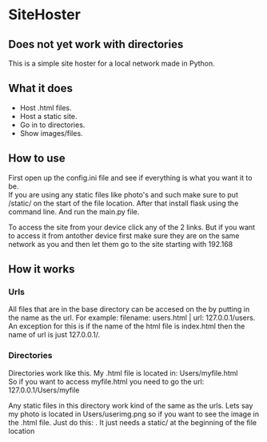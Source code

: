 # SiteHoster
## Does not yet work with directories
This is a simple site hoster for a local network made in Python.

## What it does
* Host .html files.
* Host a static site.
* Go in to directories.
* Show images/files.

## How to use
First open up the config.ini file and see if everything is what you want it to be.  
If you are using any static files like photo's and such make sure to put /static/ on the start of the file location.
After that install flask using the command line. And run the main.py file.  

To access the site from your device click any of the 2 links. But if you want to access it from antother device first make sure they are on the same network as you and then let them go to the site starting with 192.168  

## How it works
### Urls
All files that are in the base directory can be accesed on the by putting in the name as the url. For example: filename: users.html | url: 127.0.0.1/users.  
An exception for this is if the name of the html file is index.html then the name of url is just 127.0.0.1/.  

### Directories
Directories work like this. My .html file is located in: Users/myfile.html  
So if you want to access myfile.html you need to go the url: 127.0.0.1/Users/myfile  

Any static files in this directory work kind of the same as the urls. Lets say my photo is located in Users/userimg.png so if you want to see the image in the .html file. Just do this: <img scr="static/Users/userimg.png">. It just needs a static/ at the beginning of the file location 

